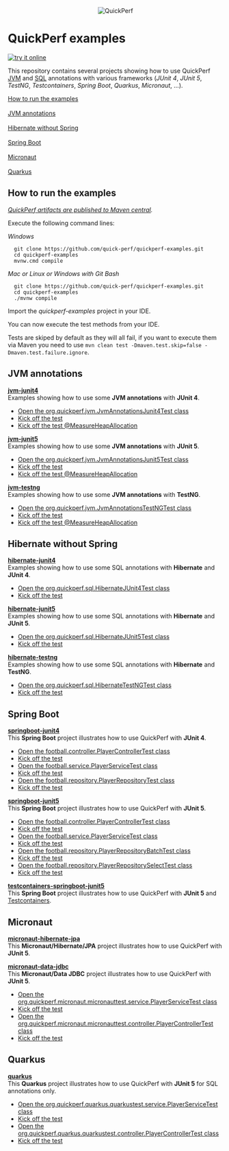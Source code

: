 <div align="center">
<img src="https://pbs.twimg.com/profile_banners/926219963333038086/1518645789" alt="QuickPerf"/>
</div>

# QuickPerf examples
[![try it online](https://che.openshift.io/factory/resources/factory-contribute.svg)](https://che.openshift.io/f?url=https://github.com/quick-perf/quickperf-examples)

This repository contains several projects showing how to use QuickPerf [JVM](https://github.com/quick-perf/doc/wiki/JVM-annotations) and [SQL](https://github.com/quick-perf/doc/wiki/SQL-annotations) annotations with various frameworks (*JUnit 4*, *JUnit 5*, *TestNG*, *Testcontainers*, *Spring Boot*, *Quarkus*, *Micronaut*, ...).

[How to run the examples](#How-to-run-the-examples) <br><br>
[JVM annotations](#JVM-annotations) <br><br>
[Hibernate without Spring](#Hibernate-without-Spring) <br><br>
[Spring Boot](#Spring-Boot) <br><br>
[Micronaut](#Micronaut) <br><br>
[Quarkus](#Quarkus)

## How to run the examples
*[QuickPerf artifacts are published to Maven central](https://search.maven.org/search?q=org.quickperf).*

Execute the following command lines:

*Windows*
```
  git clone https://github.com/quick-perf/quickperf-examples.git
  cd quickperf-examples
  mvnw.cmd compile
```

*Mac or Linux or Windows with Git Bash*
```
  git clone https://github.com/quick-perf/quickperf-examples.git
  cd quickperf-examples
  ./mvnw compile
```

Import the _quickperf-examples_ project in your IDE.

You can now execute the test methods from your IDE.

Tests are skiped by default as they will all fail, if you want to execute them via Maven you need to use 
`mvn clean test -Dmaven.test.skip=false -Dmaven.test.failure.ignore`.

## JVM annotations

**[jvm-junit4](jvm-junit4/src/test/java/org/quickperf/jvm)**<br>
Examples showing how to use some **JVM annotations** with **JUnit 4**.

- [Open the org.quickperf.jvm.JvmAnnotationsJunit4Test class](didact://?commandId=vscode.open&projectFilePath=quickperf-examples%2Fjvm-junit4%2Fsrc%2Ftest%2Fjava%2Forg%2Fquickperf%2Fjvm%2FJvmAnnotationsJunit4Test.java)
- [Kick off the test](didact://?commandId=workbench.action.tasks.runTask&text=JvmAnnotationsJunit4Test.java)
- [Kick off the test @MeasureHeapAllocation](didact://?commandId=workbench.action.tasks.runTask&text=JvmAnnotationsJunit4Test.java%20%2F%20%40MeasureHeapAllocation)

**[jvm-junit5](jvm-junit5/src/test/java/org/quickperf/jvm)**<br>
Examples showing how to use some **JVM annotations** with **JUnit 5**.

- [Open the org.quickperf.jvm.JvmAnnotationsJunit5Test class](didact://?commandId=vscode.open&projectFilePath=quickperf-examples%2Fjvm-junit5%2Fsrc%2Ftest%2Fjava%2Forg%2Fquickperf%2Fjvm%2FJvmAnnotationsJunit5Test.java)
- [Kick off the test](didact://?commandId=workbench.action.tasks.runTask&text=JvmAnnotationsJunit5Test.java)
- [Kick off the test @MeasureHeapAllocation](didact://?commandId=workbench.action.tasks.runTask&text=JvmAnnotationsJunit5Test.java%20%2F%20%40MeasureHeapAllocation)

**[jvm-testng](jvm-testng/src/test/java/org/quickperf/jvm)**<br>
Examples showing how to use some **JVM annotations** with **TestNG**.

- [Open the org.quickperf.jvm.JvmAnnotationsTestNGTest class](didact://?commandId=vscode.open&projectFilePath=quickperf-examples%2Fjvm-testng%2Fsrc%2Ftest%2Fjava%2Forg%2Fquickperf%2Fjvm%2FJvmAnnotationsTestNGTest.java)
- [Kick off the test](didact://?commandId=workbench.action.tasks.runTask&text=JvmAnnotationsTestNGTest.java)
- [Kick off the test @MeasureHeapAllocation](didact://?commandId=workbench.action.tasks.runTask&text=JvmAnnotationsTestNGTest.java%20%2F%20%40MeasureHeapAllocation)


## Hibernate without Spring

**[hibernate-junit4](hibernate-junit4)**<br>
Examples showing how to use some SQL annotations with **Hibernate** and **JUnit 4**.

- [Open the org.quickperf.sql.HibernateJUnit4Test class](didact://?commandId=vscode.open&projectFilePath=quickperf-examples%2Fhibernate-junit4%2Fsrc%2Ftest%2Fjava%2Forg%2Fquickperf%2Fsql%2FHibernateJUnit4Test.java)
- [Kick off the test](didact://?commandId=workbench.action.tasks.runTask&text=Hibernate%20JUnit%204)

**[hibernate-junit5](hibernate-junit5)**<br>
Examples showing how to use some SQL annotations with **Hibernate** and **JUnit 5**.

- [Open the org.quickperf.sql.HibernateJUnit5Test class](didact://?commandId=vscode.open&projectFilePath=quickperf-examples%2Fhibernate-junit5%2Fsrc%2Ftest%2Fjava%2Forg%2Fquickperf%2Fsql%2FHibernateJUnit5Test.java)
- [Kick off the test](didact://?commandId=workbench.action.tasks.runTask&text=Hibernate%20JUnit%205)

**[hibernate-testng](hibernate-testng)**<br>
Examples showing how to use some SQL annotations with **Hibernate** and **TestNG**.

- [Open the org.quickperf.sql.HibernateTestNGTest class](didact://?commandId=vscode.open&projectFilePath=quickperf-examples%2Fhibernate-testng%2Fsrc%2Ftest%2Fjava%2Forg%2Fquickperf%2Fsql%2FHibernateTestNGTest.java)
- [Kick off the test](didact://?commandId=workbench.action.tasks.runTask&text=Hibernate%20TestNG)

## Spring Boot
**[springboot-junit4](springboot-junit4)**<br>
This **Spring Boot** project illustrates how to use QuickPerf with **JUnit 4**. 

- [Open the football.controller.PlayerControllerTest class](didact://?commandId=vscode.open&projectFilePath=quickperf-examples%2Fspringboot-junit4%2Fsrc%2Ftest%2Fjava%2Ffootball%2Fcontroller%2FPlayerControllerTest.java)
- [Kick off the test](didact://?commandId=workbench.action.tasks.runTask&text=Spring%20Boot%20Contoller%20JUnit%204)
- [Open the football.service.PlayerServiceTest class](didact://?commandId=vscode.open&projectFilePath=quickperf-examples%2Fspringboot-junit4%2Fsrc%2Ftest%2Fjava%2Ffootball%2Fservice%2FPlayerServiceTest.java)
- [Kick off the test](didact://?commandId=workbench.action.tasks.runTask&text=Spring%20Boot%20Service%20JUnit%204)
- [Open the football.repository.PlayerRepositoryTest class](didact://?commandId=vscode.open&projectFilePath=quickperf-examples%2Fspringboot-junit4%2Fsrc%2Ftest%2Fjava%2Ffootball%2Frepository%2FPlayerRepositoryTest.java)
- [Kick off the test](didact://?commandId=workbench.action.tasks.runTask&text=Spring%20Boot%20Repository%20JUnit%204)


**[springboot-junit5](springboot-junit5)**<br>
This **Spring Boot** project illustrates how to use QuickPerf with **JUnit 5**. 

- [Open the football.controller.PlayerControllerTest class](didact://?commandId=vscode.open&projectFilePath=quickperf-examples%2Fspringboot-junit5%2Fsrc%2Ftest%2Fjava%2Ffootball%2Fcontroller%2FPlayerControllerTest.java)
- [Kick off the test](didact://?commandId=workbench.action.tasks.runTask&text=Spring%20Boot%20Contoller%20JUnit%205)
- [Open the football.service.PlayerServiceTest class](didact://?commandId=vscode.open&projectFilePath=quickperf-examples%2Fspringboot-junit5%2Fsrc%2Ftest%2Fjava%2Ffootball%2Fservice%2FPlayerServiceTest.java)
- [Kick off the test](didact://?commandId=workbench.action.tasks.runTask&text=Spring%20Boot%20Service%20JUnit%205)
- [Open the football.repository.PlayerRepositoryBatchTest class](didact://?commandId=vscode.open&projectFilePath=quickperf-examples%2Fspringboot-junit5%2Fsrc%2Ftest%2Fjava%2Ffootball%2Frepository%2FPlayerRepositoryBatchTest.java)
- [Kick off the test](didact://?commandId=workbench.action.tasks.runTask&text=Spring%20Boot%20Repository%20Batch%20JUnit%205)
- [Open the football.repository.PlayerRepositorySelectTest class](didact://?commandId=vscode.open&projectFilePath=quickperf-examples%2Fspringboot-junit5%2Fsrc%2Ftest%2Fjava%2Ffootball%2Frepository%2FPlayerRepositorySelectTest.java)
- [Kick off the test](didact://?commandId=workbench.action.tasks.runTask&text=Spring%20Boot%20Repository%20Select%20JUnit%205)


**[testcontainers-springboot-junit5](tc-springboot-junit5)**<br>
This **Spring Boot** project illustrates how to use QuickPerf with **JUnit 5** and [Testcontainers](https://www.testcontainers.org). 


## Micronaut
**[micronaut-hibernate-jpa](micronaut-hibernate-jpa)**<br>
This **Micronaut/Hibernate/JPA** project illustrates how to use QuickPerf with **JUnit 5**. 



**[micronaut-data-jdbc](micronaut-data-jdbc)**<br>
This **Micronaut/Data JDBC** project illustrates how to use QuickPerf with **JUnit 5**. 

- [Open the org.quickperf.micronaut.micronauttest.service.PlayerServiceTest class](didact://?commandId=vscode.open&projectFilePath=quickperf-examples%2Fmicronaut-data-jdbc%2Fsrc%2Ftest%2Fjava%2Forg%2Fquickperf%2Fmicronaut%2Fmicronauttest%2Fservice%2FPlayerServiceTest.java)
- [Kick off the test](didact://?commandId=workbench.action.tasks.runTask&text=Micronaut%20Data%20N%2B1%20select)
- [Open the org.quickperf.micronaut.micronauttest.controller.PlayerControllerTest class](didact://?commandId=vscode.open&projectFilePath=quickperf-examples%2Fmicronaut-data-jdbc%2Fsrc%2Ftest%2Fjava%2Forg%2Fquickperf%2Fmicronaut%2Fmicronauttest%2Fcontroller%2FPlayerControllerTest.java)
- [Kick off the test](didact://?commandId=workbench.action.tasks.runTask&text=Micronaut%20Data%20HTTP)



## Quarkus
**[quarkus](quarkus)**<br>
This **Quarkus** project illustrates how to use QuickPerf with **JUnit 5** for SQL annotations only. 

- [Open the org.quickperf.quarkus.quarkustest.service.PlayerServiceTest class](didact://?commandId=vscode.open&projectFilePath=quickperf-examples%2Fquarkus%2Fsrc%2Ftest%2Fjava%2Forg%2Fquickperf%2Fquarkus%2Fquarkustest%2Fservice%2FPlayerServiceTest.java)
- [Kick off the test](didact://?commandId=workbench.action.tasks.runTask&text=Quarkus%20N%2B1%20select)
- [Open the org.quickperf.quarkus.quarkustest.controller.PlayerControllerTest class](didact://?commandId=vscode.open&projectFilePath=quickperf-examples%2Fquarkus%2Fsrc%2Ftest%2Fjava%2Forg%2Fquickperf%2Fquarkus%2Fquarkustest%2Fcontroller%2FPlayerControllerTest.java)
- [Kick off the test](didact://?commandId=workbench.action.tasks.runTask&text=Quarkus%20http%20test)
